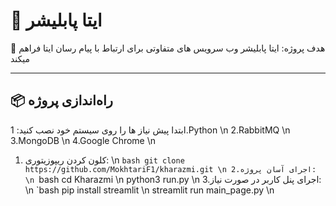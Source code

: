# 🚀 ایتا پابلیشر

📝 هدف پروژه: ایتا پابلیشر وب سرویس های متفاوتی برای ارتباط با پیام رسان ایتا فراهم میکند

---

## 📦 راه‌اندازی پروژه

ابتدا پیش نیاز ها را روی سیستم خود نصب کنید:
1.Python \n
2.RabbitMQ \n
3.MongoDB \n
4.Google Chrome \n
1. کلون کردن ریپوزیتوری: \n
   `bash
   git clone https://github.com/MokhtariF1/kharazmi.git \n
2.اجرای آسان پروژه: \n
   `bash
   cd Kharazmi \n
   python3 run.py \n
   3.اجرای پنل کاربر در صورت نیاز: \n
   `bash
   pip install streamlit \n
   streamlit run main_page.py \n
   
